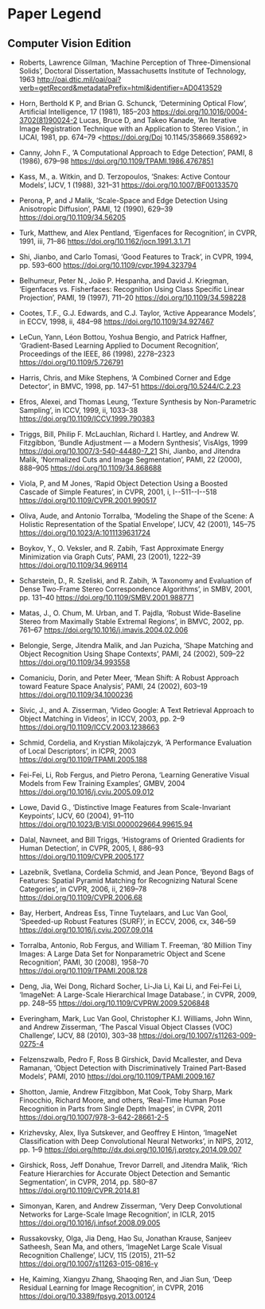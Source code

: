 # Paper Legend

## Computer Vision Edition
- Roberts, Lawrence Gilman, ‘Machine Perception of Three-Dimensional Solids’, Doctoral Dissertation, Massachusetts Institute of Technology, 1963 <http://oai.dtic.mil/oai/oai?verb=getRecord&metadataPrefix=html&identifier=AD0413529>

- Horn, Berthold K P, and Brian G. Schunck, ‘Determining Optical Flow’, Artificial Intelligence, 17 (1981), 185–203 <https://doi.org/10.1016/0004-3702(81)90024-2>
Lucas, Bruce D, and Takeo Kanade, ‘An Iterative Image Registration Technique with an Application to Stereo Vision.’, in IJCAI, 1981, pp. 674–79 <https://doi.org/Doi 10.1145/358669.358692>

- Canny, John F., ‘A Computational Approach to Edge Detection’, PAMI, 8 (1986), 679–98 <https://doi.org/10.1109/TPAMI.1986.4767851>

- Kass, M., a. Witkin, and D. Terzopoulos, ‘Snakes: Active Contour Models’, IJCV, 1 (1988), 321–31 <https://doi.org/10.1007/BF00133570>

- Perona, P, and J Malik, ‘Scale-Space and Edge Detection Using Anisotropic Diffusion’, PAMI, 12 (1990), 629–39 <https://doi.org/10.1109/34.56205>

- Turk, Matthew, and Alex Pentland, ‘Eigenfaces for Recognition’, in CVPR, 1991, iii, 71–86 <https://doi.org/10.1162/jocn.1991.3.1.71>

- Shi, Jianbo, and Carlo Tomasi, ‘Good Features to Track’, in CVPR, 1994, pp. 593–600 <https://doi.org/10.1109/cvpr.1994.323794>

- Belhumeur, Peter N., Joäo P. Hespanha, and David J. Kriegman, ‘Eigenfaces vs. Fisherfaces: Recognition Using Class Specific Linear Projection’, PAMI, 19 (1997), 711–20 <https://doi.org/10.1109/34.598228>

- Cootes, T.F., G.J. Edwards, and C.J. Taylor, ‘Active Appearance Models’, in ECCV, 1998, ii, 484–98 <https://doi.org/10.1109/34.927467>

- LeCun, Yann, Léon Bottou, Yoshua Bengio, and Patrick Haffner, ‘Gradient-Based Learning Applied to Document Recognition’, Proceedings of the IEEE, 86 (1998), 2278–2323 <https://doi.org/10.1109/5.726791>

- Harris, Chris, and Mike Stephens, ‘A Combined Corner and Edge Detector’, in BMVC, 1998, pp. 147–51 <https://doi.org/10.5244/C.2.23>

- Efros, Alexei, and Thomas Leung, ‘Texture Synthesis by Non-Parametric Sampling’, in ICCV, 1999, ii, 1033–38 <https://doi.org/10.1109/ICCV.1999.790383>

- Triggs, Bill, Philip F. McLauchlan, Richard I. Hartley, and Andrew W. Fitzgibbon, ‘Bundle Adjustment — a Modern Synthesis’, VisAlgs, 1999 <https://doi.org/10.1007/3-540-44480-7_21>
Shi, Jianbo, and Jitendra Malik, ‘Normalized Cuts and Image Segmentation’, PAMI, 22 (2000), 888–905 <https://doi.org/10.1109/34.868688>

- Viola, P, and M Jones, ‘Rapid Object Detection Using a Boosted Cascade of Simple Features’, in CVPR, 2001, i, I--511--I--518 <https://doi.org/10.1109/CVPR.2001.990517>

- Oliva, Aude, and Antonio Torralba, ‘Modeling the Shape of the Scene: A Holistic Representation of the Spatial Envelope’, IJCV, 42 (2001), 145–75 <https://doi.org/10.1023/A:1011139631724>

- Boykov, Y., O. Veksler, and R. Zabih, ‘Fast Approximate Energy Minimization via Graph Cuts’, PAMI, 23 (2001), 1222–39 <https://doi.org/10.1109/34.969114>

- Scharstein, D., R. Szeliski, and R. Zabih, ‘A Taxonomy and Evaluation of Dense Two-Frame Stereo Correspondence Algorithms’, in SMBV, 2001, pp. 131–40 <https://doi.org/10.1109/SMBV.2001.988771>

- Matas, J., O. Chum, M. Urban, and T. Pajdla, ‘Robust Wide-Baseline Stereo from Maximally Stable Extremal Regions’, in BMVC, 2002, pp. 761–67 <https://doi.org/10.1016/j.imavis.2004.02.006>

- Belongie, Serge, Jitendra Malik, and Jan Puzicha, ‘Shape Matching and Object Recognition Using Shape Contexts’, PAMI, 24 (2002), 509–22 <https://doi.org/10.1109/34.993558>

- Comaniciu, Dorin, and Peter Meer, ‘Mean Shift: A Robust Approach toward Feature Space Analysis’, PAMI, 24 (2002), 603–19 <https://doi.org/10.1109/34.1000236>

- Sivic, J., and A. Zisserman, ‘Video Google: A Text Retrieval Approach to Object Matching in Videos’, in ICCV, 2003, pp. 2–9 <https://doi.org/10.1109/ICCV.2003.1238663>

- Schmid, Cordelia, and Krystian Mikolajczyk, ‘A Performance Evaluation of Local Descriptors’, in ICPR, 2003 <https://doi.org/10.1109/TPAMI.2005.188>

- Fei-Fei, Li, Rob Fergus, and Pietro Perona, ‘Learning Generative Visual Models from Few Training Examples’, GMBV, 2004 <https://doi.org/10.1016/j.cviu.2005.09.012>

- Lowe, David G., ‘Distinctive Image Features from Scale-Invariant Keypoints’, IJCV, 60 (2004), 91–110 <https://doi.org/10.1023/B:VISI.0000029664.99615.94>

- Dalal, Navneet, and Bill Triggs, ‘Histograms of Oriented Gradients for Human Detection’, in CVPR, 2005, I, 886–93 <https://doi.org/10.1109/CVPR.2005.177>

- Lazebnik, Svetlana, Cordelia Schmid, and Jean Ponce, ‘Beyond Bags of Features: Spatial Pyramid Matching for Recognizing Natural Scene Categories’, in CVPR, 2006, ii, 2169–78 <https://doi.org/10.1109/CVPR.2006.68>

- Bay, Herbert, Andreas Ess, Tinne Tuytelaars, and Luc Van Gool, ‘Speeded-up Robust Features (SURF)’, in ECCV, 2006, cx, 346–59 <https://doi.org/10.1016/j.cviu.2007.09.014>

- Torralba, Antonio, Rob Fergus, and William T. Freeman, ‘80 Million Tiny Images: A Large Data Set for Nonparametric Object and Scene Recognition’, PAMI, 30 (2008), 1958–70 <https://doi.org/10.1109/TPAMI.2008.128>

- Deng, Jia, Wei Dong, Richard Socher, Li-Jia Li, Kai Li, and Fei-Fei Li, ‘ImageNet: A Large-Scale Hierarchical Image Database.’, in CVPR, 2009, pp. 248–55 <https://doi.org/10.1109/CVPRW.2009.5206848>

- Everingham, Mark, Luc Van Gool, Christopher K.I. Williams, John Winn, and Andrew Zisserman, ‘The Pascal Visual Object Classes (VOC) Challenge’, IJCV, 88 (2010), 303–38 <https://doi.org/10.1007/s11263-009-0275-4>

- Felzenszwalb, Pedro F, Ross B Girshick, David Mcallester, and Deva Ramanan, ‘Object Detection with Discriminatively Trained Part-Based Models’, PAMI, 2010 <https://doi.org/10.1109/TPAMI.2009.167>

- Shotton, Jamie, Andrew Fitzgibbon, Mat Cook, Toby Sharp, Mark Finocchio, Richard Moore, and others, ‘Real-Time Human Pose Recognition in Parts from Single Depth Images’, in CVPR, 2011 <https://doi.org/10.1007/978-3-642-28661-2-5>

- Krizhevsky, Alex, Ilya Sutskever, and Geoffrey E Hinton, ‘ImageNet Classification with Deep Convolutional Neural Networks’, in NIPS, 2012, pp. 1–9 <https://doi.org/http://dx.doi.org/10.1016/j.protcy.2014.09.007>

- Girshick, Ross, Jeff Donahue, Trevor Darrell, and Jitendra Malik, ‘Rich Feature Hierarchies for Accurate Object Detection and Semantic Segmentation’, in CVPR, 2014, pp. 580–87 <https://doi.org/10.1109/CVPR.2014.81>

- Simonyan, Karen, and Andrew Zisserman, ‘Very Deep Convolutional Networks for Large-Scale Image Recognition’, in ICLR, 2015 <https://doi.org/10.1016/j.infsof.2008.09.005>

- Russakovsky, Olga, Jia Deng, Hao Su, Jonathan Krause, Sanjeev Satheesh, Sean Ma, and others, ‘ImageNet Large Scale Visual Recognition Challenge’, IJCV, 115 (2015), 211–52 <https://doi.org/10.1007/s11263-015-0816-y>

- He, Kaiming, Xiangyu Zhang, Shaoqing Ren, and Jian Sun, ‘Deep Residual Learning for Image Recognition’, in CVPR, 2016 <https://doi.org/10.3389/fpsyg.2013.00124>
